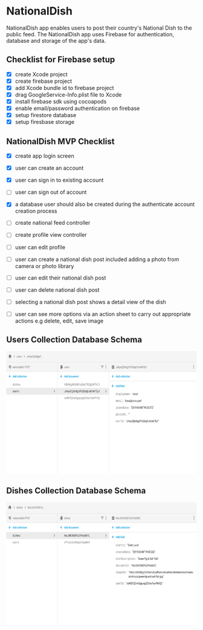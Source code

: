 # NationalDish
NationalDish app enables users to post their country's National Dish to the public feed. The NationalDish app uses Firebase for authentication, database and storage of the app's data.

## Checklist for Firebase setup 

- [x] create Xcode project 
- [x] create firebase project 
- [x] add Xcode bundle id to firebase project 
- [x] drag GoogleService-Info.plist file to Xcode 
- [x] install firebase sdk using cocoapods 
- [x] enable email/password authentication on firebase 
- [x] setup firestore database 
- [x] setup firesbase storage

## NationalDish MVP Checklist 

- [x] create app login screen 
- [x] user can create an account 
- [x] user can sign in to existing account
- [ ] user can sign out of account
- [x] a database user should also be created during the authenticate account creation process
- [ ] create national feed controller 
- [ ] create profile view controller 
- [ ] user can edit profile 
- [ ] user can create a national dish post included adding a photo from camera or photo library 
- [ ] user can edit their national dish post 
- [ ] user can delete national dish post
- [ ] selecting a national dish post shows a detail view of the dish 
- [ ] user can see more options via an action sheet to carry out appropriate actions e.g delete, edit, save image


## Users Collection Database Schema 

<p align="center">
  <img src="https://github.com/alexpaul/NationalDish/blob/master/Images/users-collection.png" width="700" height="325" />
</p>

## Dishes Collection Database Schema 

<p align="center">
  <img src="https://github.com/alexpaul/NationalDish/blob/master/Images/dishes-collection.png" width="700" height="325" />
</p>
  
